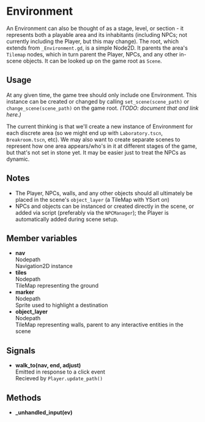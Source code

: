 # Environment

An Environment can also be thought of as a stage, level, or section - it represents both a playable area and its inhabitants (including NPCs; not currently including the Player, but this may change). The root, which extends from `_Environment.gd`, is a simple Node2D. It parents the area's `Tilemap` nodes, which in turn parent the Player, NPCs, and any other in-scene objects. It can be looked up on the game root as `Scene`.

## Usage

At any given time, the game tree should only include one Environment. This instance can be created or changed by calling `set_scene(scene_path)` or `change_scene(scene_path)` on the game root. 
*(TODO: document that and link here.)*

The current thinking is that we'll create a new instance of Environment for each discrete area (so we might end up with `Laboratory.tscn`, `Breakroom.tscn`, etc). We may also want to create separate scenes to represent how one area appears/who's in it at different stages of the game, but that's not set in stone yet. It may be easier just to treat the NPCs as dynamic.

## Notes

- The Player, NPCs, walls, and any other objects should all ultimately be placed in the scene's `object_layer` (a TileMap with YSort on)
- NPCs and objects can be instanced or created directly in the scene, or added via script (preferably via the `NPCManager`); the Player is automatically added during scene setup.

## Member variables

- **nav**  
   Nodepath  
   Navigation2D instance  
- **tiles**  
   Nodepath  
   TileMap representing the ground  
- **marker**  
   Nodepath  
   Sprite used to highlight a destination  
- **object_layer**  
   Nodepath  
   TileMap representing walls, parent to any interactive entities in the scene  

## Signals

- **walk_to(nav, end, adjust)**  
   Emitted in response to a click event  
   Recieved by `Player.update_path()`

## Methods

- **_unhandled_input(ev)**

